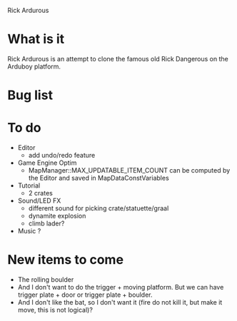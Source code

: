 Rick Ardurous

# What is it

Rick Ardurous is an attempt to clone the famous old Rick Dangerous on the Arduboy platform.

# Bug list

# To do
- Editor
	- add undo/redo feature
- Game Engine Optim
	- MapManager::MAX_UPDATABLE_ITEM_COUNT can be computed by the Editor and saved in MapDataConstVariables
- Tutorial
	- 2 crates
- Sound/LED FX
	- different sound for picking crate/statuette/graal
	- dynamite explosion
	- climb lader?
- Music ?

# New items to come
- The rolling boulder
- And I don't want to do the trigger + moving platform. But we can have trigger plate + door or trigger plate + boulder.
- And I don't like the bat, so I don't want it (fire do not kill it, but make it move, this is not logical)?

